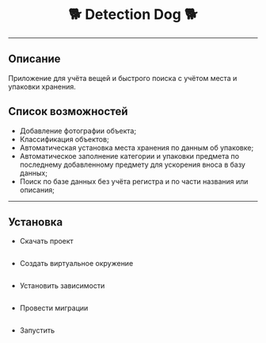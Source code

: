 # <h1 style="text-align: center;">🐕 Detection Dog 🐕</h1>

<hr>

## Описание
Приложение для учёта вещей и быстрого поиска с учётом места и упаковки хранения.

## Список возможностей
 - Добавление фотографии объекта;
 - Классификация объектов;
 - Автоматическая установка места хранения по данным об упаковке;
 - Автоматическое заполнение категории и упаковки предмета по последнему добавленному предмету
для ускорения вноса в базу данных;
 - Поиск по базе данных без учёта регистра и по части названия или описания;

<hr>

## Установка
 - Скачать проект
```bash

```
 - Создать виртуальное окружение
```bash

```
 - Установить зависимости
```bash

```
 - Провести миграции
```bash

```
 - Запустить
```bash

```